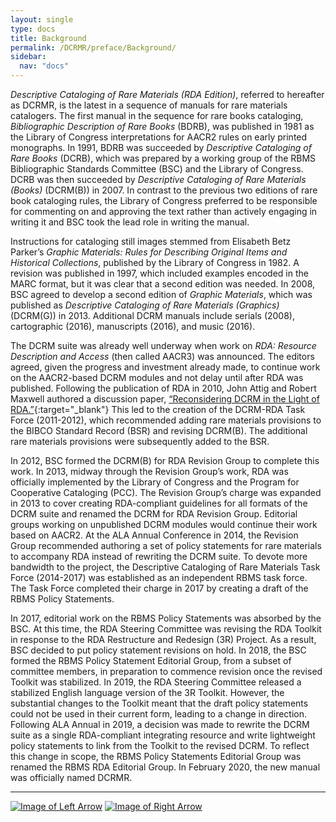 ```yaml
---
layout: single
type: docs
title: Background
permalink: /DCRMR/preface/Background/
sidebar:
  nav: "docs"
---
```


*Descriptive Cataloging of Rare Materials (RDA Edition)*, referred to hereafter as DCRMR, is the latest in a sequence of manuals for rare materials catalogers. The first manual in the sequence for rare books cataloging, *Bibliographic Description of Rare Books* (BDRB), was published in 1981 as the Library of Congress interpretations for AACR2 rules on early printed monographs. In 1991, BDRB was succeeded by *Descriptive Cataloging of Rare Books* (DCRB), which was prepared by a working group of the RBMS Bibliographic Standards Committee (BSC) and the Library of Congress. DCRB was then succeeded by *Descriptive Cataloging of Rare Materials (Books)* (DCRM(B)) in 2007. In contrast to the previous two editions of rare book cataloging rules, the Library of Congress preferred to be responsible for commenting on and approving the text rather than actively engaging in writing it and BSC took the lead role in writing the manual.

Instructions for cataloging still images stemmed from Elisabeth Betz Parker’s *Graphic Materials: Rules for Describing Original Items and Historical Collections*, published by the Library of Congress in 1982. A revision was published in 1997, which included examples encoded in the MARC format, but it was clear that a second edition was needed. In 2008, BSC agreed to develop a second edition of *Graphic Materials*, which was published as *Descriptive Cataloging of Rare Materials (Graphics)* (DCRM(G)) in 2013. Additional DCRM manuals include serials (2008), cartographic (2016), manuscripts (2016), and music (2016).

The DCRM suite was already well underway when work on *RDA: Resource Description and Access* (then called AACR3) was announced. The editors agreed, given the progress and investment already made, to continue work on the AACR2-based DCRM modules and not delay until after RDA was published. Following the publication of RDA in 2010, John Attig and Robert Maxwell authored a discussion paper, [“Reconsidering DCRM in the Light of RDA.”](http://rbms.info/files/committees/bibliographic_standards/committee-docs/DCRM_RDA-DP-20101214.pdf){:target="_blank"} This led to the creation of the DCRM-RDA Task Force (2011-2012), which recommended adding rare materials provisions to the BIBCO Standard Record (BSR) and revising DCRM(B). The additional rare materials provisions were subsequently added to the BSR. 

In 2012, BSC formed the DCRM(B) for RDA Revision Group to complete this work. In 2013, midway through the Revision Group’s work, RDA was officially implemented by the Library of Congress and the Program for Cooperative Cataloging (PCC). The Revision Group’s charge was expanded in 2013 to cover creating RDA-compliant guidelines for all formats of the DCRM suite and renamed the DCRM for RDA Revision Group.  Editorial groups working on unpublished DCRM modules would continue their work based on AACR2.  At the ALA Annual Conference in 2014, the Revision Group recommended authoring a set of policy statements for rare materials to accompany RDA instead of rewriting the DCRM suite. To devote more bandwidth to the project, the Descriptive Cataloging of Rare Materials Task Force (2014-2017) was established as an independent RBMS task force.  The Task Force completed their charge in 2017 by creating a draft of the RBMS Policy Statements. 

In 2017, editorial work on the RBMS Policy Statements was absorbed by the BSC. At this time, the RDA Steering Committee was revising the RDA Toolkit in response to the RDA Restructure and Redesign (3R) Project. As a result, BSC decided to put policy statement revisions on hold. In 2018, the BSC formed the RBMS Policy Statement Editorial Group, from a subset of committee members, in preparation to commence revision once the revised Toolkit was stabilized. In 2019, the RDA Steering Committee released a stabilized English language version of the 3R Toolkit. However, the substantial changes to the Toolkit meant that the draft policy statements could not be used in their current form, leading to a change in direction. Following ALA Annual in 2019, a decision was made to rewrite the DCRM suite as a single RDA-compliant integrating resource and write lightweight policy statements to link from the Toolkit to the revised DCRM.  To reflect this change in scope, the RBMS Policy Statements Editorial Group was renamed the RBMS RDA Editorial Group. In February 2020, the new manual was officially named DCRMR.

---

[![Image of Left Arrow](https://rbms-bsc.github.io/DCRMR/assets/pictures/navigation/Arrow_Left.png "Preface")](/DCRMR/preface/) [![Image of Right Arrow](https://rbms-bsc.github.io/DCRMR/assets/pictures/navigation/Arrow_Right.png "Changes from DCRM(B)")](/DCRMR/preface/Changes-from-DCRM(B)/)